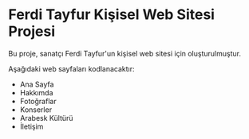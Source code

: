 # Ferdi Tayfur Kişisel Web Sitesi Projesi

Bu proje, sanatçı Ferdi Tayfur'un kişisel web sitesi için oluşturulmuştur.

Aşağıdaki web sayfaları kodlanacaktır:
- Ana Sayfa
- Hakkımda
- Fotoğraflar
- Konserler
- Arabesk Kültürü
- İletişim
